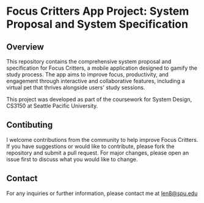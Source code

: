 # Focus Critters App Project: System Proposal and System Specification

## Overview

This repository contains the comprehensive system proposal and specification for Focus Critters, a mobile application designed to gamify the study process. The app aims to improve focus, productivity, and engagement through interactive and collaborative features, including a virtual pet that thrives alongside users' study sessions.

This project was developed as part of the coursework for System Design, CS3150 at Seattle Pacific University.

## Contibuting

I welcome contributions from the community to help improve Focus Critters. If you have suggestions or would like to contribute, please fork the repository and submit a pull request. For major changes, please open an issue first to discuss what you would like to change.

## Contact

For any inquiries or further information, please contact me at len8@spu.edu
